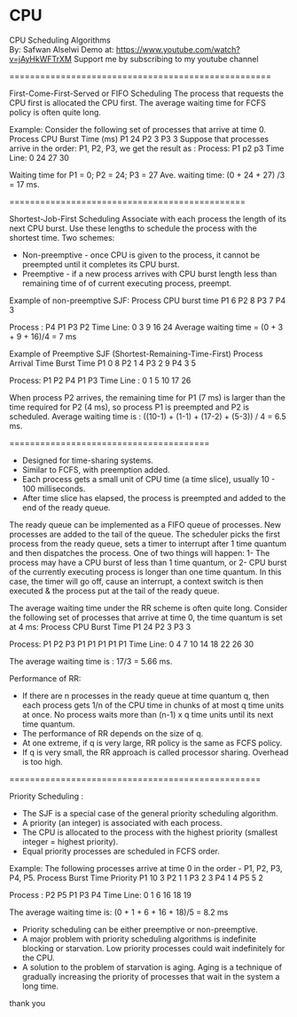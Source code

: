# CPU
CPU Scheduling Algorithms  
By: Safwan Alselwi
Demo at: https://www.youtube.com/watch?v=jAyHkWFTrXM
Support me by subscribing to my youtube channel 

===================================================

First-Come-First-Served or FIFO Scheduling
The process that requests the CPU first is allocated the CPU first. The average waiting time for FCFS policy is often quite long.

Example:
Consider the following set of processes that arrive at time 0.
            Process			  CPU Burst Time (ms)
    	P1				24
	P2				3
	P3				3
Suppose that processes arrive in the order: P1, P2, P3, we get the result as :
Process:		P1 	                p2           p3
Time Line:	0		24	27	30


Waiting time for P1 = 0; P2 = 24; P3 = 27
Ave. waiting time: (0 + 24 + 27) /3 = 17 ms.


==============================================

Shortest-Job-First Scheduling
Associate with each process the length of its next CPU burst. Use these lengths to schedule the process with the shortest time. 
Two schemes:
* Non-preemptive - once CPU is given to the process, it cannot be preempted until it completes its CPU burst.
* Preemptive - if a new process arrives with CPU burst length less than remaining time of of current executing process, preempt.

Example of non-preemptive SJF:
	Process			   CPU burst time
 	P1		     		6
   	P2		     		8
   	P3		     		7
   	P4		     		3

Process :  	P4           P1	P3	P2
Time Line:	0	3	9	16	24
Average waiting time = (0 + 3 + 9 +  16)/4 = 7 ms

Example of Preemptive SJF
(Shortest-Remaining-Time-First)
	Process	Arrival Time 	Burst Time
	 P1			0	   8
	 P2			1	   4
	 P3			2	   9
	 P4			3	   5

Process:		P1    P2		P4	P1	P3
Time Line : 	0      1		5	10	17	26

When process P2	arrives, the remaining time for P1 (7 ms) is larger than the time required for P2 (4 ms), so process P1 is preempted and P2 is scheduled.
Average waiting time is :
((10-1) + (1-1) + (17-2) + (5-3)) / 4 = 6.5 ms.


=======================================

* Designed for time-sharing systems.
* Similar to FCFS, with preemption added.
* Each process gets a small unit of CPU time (a time slice), usually 10 - 100 milliseconds.
* After time slice has elapsed, the process is preempted and added to the end of the ready queue.

The ready queue can be implemented as a FIFO queue of processes. New processes are added to the tail of the queue. The scheduler picks the first process from the ready queue, sets a timer to interrupt after 1 time quantum and then dispatches the process. One of two things will happen:
1- The process may have a CPU burst of less than 1 time quantum, or
2- CPU burst  of the currently executing process is longer than one time quantum. In this case, the timer will go off, cause an interrupt, a context switch is then executed & the process put at the tail of the ready queue.

The average waiting time under the RR scheme is often quite long. Consider the following set of processes that arrive at time 0, the time quantum is set at 4 ms:
	Process		    CPU Burst Time
	  P1			24
	  P2			 3
  	  P3			 3

Process: 		P1	P2	P3	P1	P1	P1	P1	P1
Time Line:	0	4	7	10	14	18	22	26	30

The average waiting time is : 17/3 = 5.66 ms.


Performance of RR:
* If there are n processes in the ready queue at time quantum q, then each process gets 1/n of the CPU time in chunks of at most q time units at once. No process waits more than (n-1) x q time units until its next time quantum.
* The performance of RR depends on the size of q.
* At one extreme, if q is very large, RR policy is the same as FCFS policy.
* If q is very small, the RR approach is called   processor sharing. Overhead is too high.


=================================================


Priority Scheduling :
* The SJF is a special case of the general priority scheduling algorithm.
* A priority (an integer) is associated with each process.
* The CPU is allocated to the process with the highest priority (smallest integer = highest priority).
* Equal priority processes are scheduled in FCFS order.

Example: The following processes arrive at time 0 in the order - P1, P2, P3, P4, P5.
	Process	        Burst Time	Priority
	P1		10	   3
	P2		1	   1
	P3		2	   3
	P4		1	   4
	P5		5	   2

Process : 		P2	P5	P1		P3	P4
Time Line: 	0	1	6		16	18	19

The average waiting time is:
	(0 + 1 + 6 + 16 + 18)/5 = 8.2 ms

* Priority scheduling can be either preemptive or non-preemptive.
* A major problem with priority scheduling algorithms is indefinite blocking or starvation. Low priority processes could wait indefinitely for the CPU.
* A solution to the problem of starvation is aging. Aging is a technique of gradually increasing the priority of processes that wait in the system a long time.

thank you
